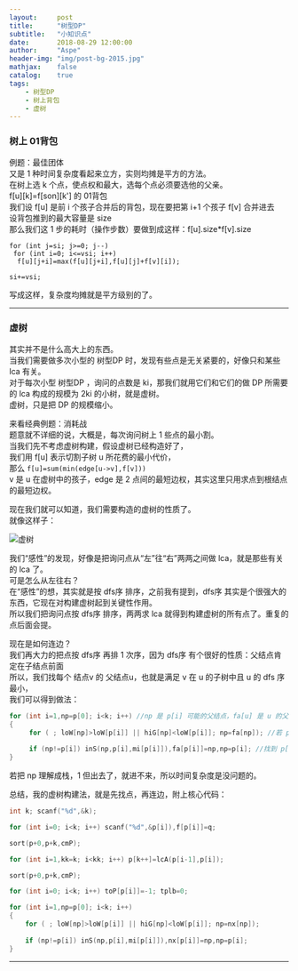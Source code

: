 ```yaml
---
layout:     post
title:      "树型DP"
subtitle:   "小知识点"
date:       2018-08-29 12:00:00
author:     "Aspe"
header-img: "img/post-bg-2015.jpg"
mathjax:    false
catalog:    true
tags:
    - 树型DP
    - 树上背包
    - 虚树
---
```


### 树上 01背包
   例题：最佳团体   
   又是 1 种时间复杂度看起来立方，实则均摊是平方的方法。  
   在树上选 k 个点，使点权和最大，选每个点必须要选他的父亲。  
   f[u][k]=f[son][k'] 的 01背包  
   我们设 f[u] 是前 i 个孩子合并后的背包，现在要把第 i+1 个孩子 f[v] 合并进去  
   设背包推到的最大容量是 size  
   那么我们这 1 步的耗时（操作步数）要做到成这样：f[u].size*f[v].size
   ```
   for (int j=si; j>=0; j--)
    for (int i=0; i<=vsi; i++)
     f[u][j+i]=max(f[u][j+i],f[u][j]+f[v][i]);
		
   si+=vsi;
   ```
   写成这样，复杂度均摊就是平方级别的了。

---

### 虚树
   其实并不是什么高大上的东西。  
   当我们需要做多次小型的 树型DP 时，发现有些点是无关紧要的，好像只和某些 lca 有关。  
   对于每次小型 树型DP ，询问的点数是 ki，那我们就用它们和它们的做 DP 所需要的 lca 构成的规模为 2ki 的小树，就是虚树。  
   虚树，只是把 DP 的规模缩小。  
   
   来看经典例题：消耗战  
   题意就不详细的说，大概是，每次询问树上 1 些点的最小割。  
   当我们先不考虑虚树构建，假设虚树已经构造好了，  
   我们用 f[u] 表示切割子树 u 所花费的最小代价，  
   那么 `f[u]=sum(min(edge[u->v],f[v]))`  
   v 是 u 在虚树中的孩子，edge 是 2 点间的最短边权，其实这里只用求点到根结点的最短边权。   
   
   现在我们就可以知道，我们需要构造的虚树的性质了。  
   就像这样子：  
   
   ![虚树](https://github.com/yhf4aspe/yhf4aspe.github.io/blob/master/img/%E8%99%9A%E6%A0%91.png)
   
   我们“感性”的发现，好像是把询问点从“左”往“右”两两之间做 lca，就是那些有关的 lca 了。  
   可是怎么从左往右？  
   在“感性”的想，其实就是按 dfs序 排序，之前我有提到，dfs序 其实是个很强大的东西，它现在对构建虚树起到关键性作用。  
   所以我们把询问点按 dfs序 排序，两两求 lca 就得到构建虚树的所有点了。重复的点后面会提。  
   
   现在是如何连边？  
   我们再大力的把点按 dfs序 再排 1 次序，因为 dfs序 有个很好的性质：父结点肯定在子结点前面  
   所以，我们找每个 结点v 的 父结点u，也就是满足 v 在 u 的子树中且 u 的 dfs 序最小，  
   我们可以得到做法：  
   
``` c++
for (int i=1,np=p[0]; i<k; i++) //np 是 p[i] 可能的父结点，fa[u] 是 u 的父结点
{
     for ( ; loW[np]>loW[p[i]] || hiG[np]<loW[p[i]]; np=fa[np]); //若 p[i] 不在 np 的子树里，np 就往上跳到 fa[np]
     
     if (np!=p[i]) inS(np,p[i],mi[p[i]]),fa[p[i]]=np,np=p[i]; //找到 p[i] 的父亲，np 向下逼近
}
```
   
   若把 np 理解成栈，1 但出去了，就进不来，所以时间复杂度是没问题的。
   
   总结，我的虚树构建法，就是先找点，再连边，附上核心代码：
   
``` c++
int k; scanf("%d",&k);

for (int i=0; i<k; i++) scanf("%d",&p[i]),f[p[i]]=q;

sort(p+0,p+k,cmP);

for (int i=1,kk=k; i<kk; i++) p[k++]=lcA(p[i-1],p[i]);

sort(p+0,p+k,cmP);

for (int i=0; i<k; i++) toP[p[i]]=-1; tplb=0;

for (int i=1,np=p[0]; i<k; i++)
{
    for ( ; loW[np]>loW[p[i]] || hiG[np]<loW[p[i]]; np=nx[np]);
    
    if (np!=p[i]) inS(np,p[i],mi[p[i]]),nx[p[i]]=np,np=p[i];
}
```

---
